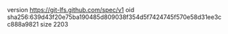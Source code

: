 version https://git-lfs.github.com/spec/v1
oid sha256:639d43f20e75ba190485d809038f354d5f7424745f570e58d31ee3cc888a9821
size 2203
